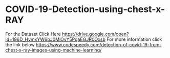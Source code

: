 # COVID-19-Detection-using-chest-x-RAY
For the Dataset Click Here https://drive.google.com/open?id=196D_HvmxYW6bJ0MlOvY5PgaEGJR0Oxsb  For more information click the link below https://www.codespeedy.com/detection-of-covid-19-from-chest-x-ray-images-using-machine-learning/
